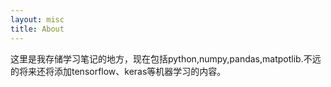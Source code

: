 ```yaml
---
layout: misc
title: About
---
```


这里是我存储学习笔记的地方，现在包括python,numpy,pandas,matpotlib.不远的将来还将添加tensorflow、keras等机器学习的内容。
